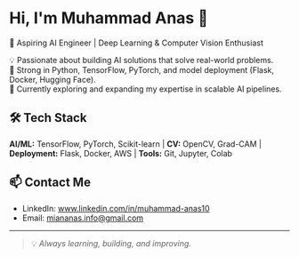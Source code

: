 # Hi, I'm Muhammad Anas 👋

🎯 Aspiring AI Engineer | Deep Learning & Computer Vision Enthusiast  

💡 Passionate about building AI solutions that solve real-world problems.  
🧠 Strong in Python, TensorFlow, PyTorch, and model deployment (Flask, Docker, Hugging Face).  
📌 Currently exploring and expanding my expertise in scalable AI pipelines.  


## 🛠️ Tech Stack
**AI/ML:** TensorFlow, PyTorch, Scikit-learn
| **CV:** OpenCV, Grad-CAM
| **Deployment:** Flask, Docker, AWS 
| **Tools:** Git, Jupyter, Colab


## 📫 Contact Me
- LinkedIn: www.linkedin.com/in/muhammad-anas10
- Email: miananas.info@gmail.com

---
> 💡 *Always learning, building, and improving.*

<!--
**anasdev-10/anasdev-10** is a ✨ _special_ ✨ repository because its `README.md` (this file) appears on your GitHub profile.

Here are some ideas to get you started:

- 🔭 I’m currently working on ...
- 🌱 I’m currently learning ...
- 👯 I’m looking to collaborate on ...
- 🤔 I’m looking for help with ...
- 💬 Ask me about ...
- 📫 How to reach me: ...
- 😄 Pronouns: ...
- ⚡ Fun fact: ...
-->
